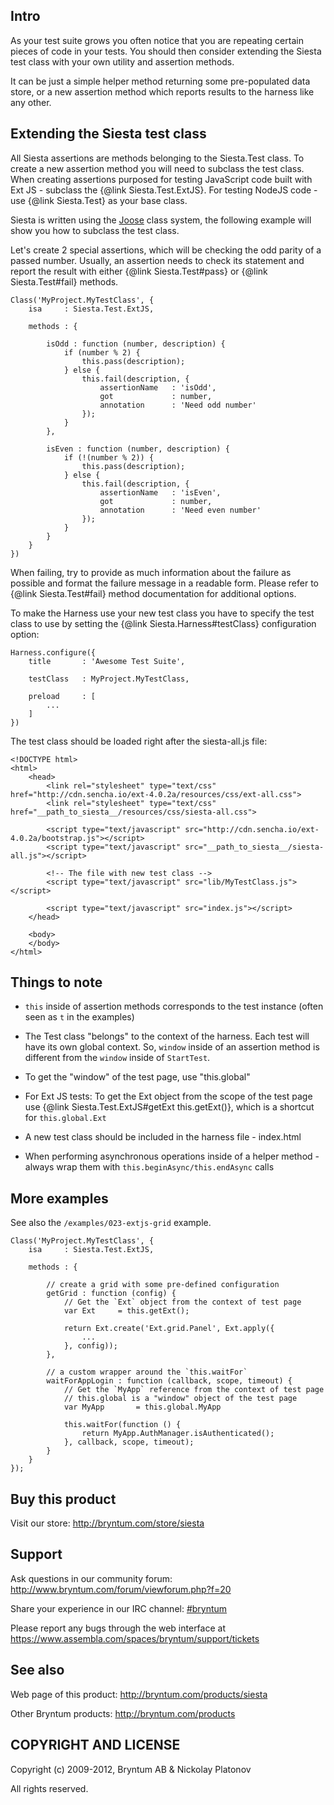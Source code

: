 Intro
---------

As your test suite grows you often notice that you are repeating certain pieces of code in your tests. You should then consider extending the Siesta test class with your own utility and assertion methods.

It can be just a simple helper method returning some pre-populated data store, or a new assertion method which reports results to the harness like any other.

Extending the Siesta test class
---------

All Siesta assertions are methods belonging to the Siesta.Test class. To create a new assertion method you will need to subclass the test class.
When creating assertions purposed for testing JavaScript code built with Ext JS - subclass the {@link Siesta.Test.ExtJS}. For testing NodeJS code - use {@link Siesta.Test} as your base class.

Siesta is written using the [Joose](http://joose.it) class system, the following example will show you how to subclass the test class.

Let's create 2 special assertions, which will be checking the odd parity of a passed number. Usually, an assertion needs to check its statement and report the result 
with either {@link Siesta.Test#pass} or {@link Siesta.Test#fail} methods. 

    Class('MyProject.MyTestClass', {
        isa     : Siesta.Test.ExtJS,
        
        methods : {
            
            isOdd : function (number, description) {
                if (number % 2) {
                    this.pass(description);
                } else {
                    this.fail(description, {
                        assertionName   : 'isOdd',
                        got             : number,
                        annotation      : 'Need odd number'
                    });
                }
            },
             
            isEven : function (number, description) {
                if (!(number % 2)) {
                    this.pass(description);
                } else {
                    this.fail(description, {
                        assertionName   : 'isEven',
                        got             : number,
                        annotation      : 'Need even number'
                    });
                }
            }
        }
    })
    
When failing, try to provide as much information about the failure as possible and format the failure message in a readable form. Please refer to {@link Siesta.Test#fail}
method documentation for additional options.

To make the Harness use your new test class you have to specify the test class to use by setting the {@link Siesta.Harness#testClass} configuration option:

    Harness.configure({
        title       : 'Awesome Test Suite',
        
        testClass   : MyProject.MyTestClass,
        
        preload     : [
            ...
        ]
    })

The test class should be loaded right after the siesta-all.js file:

    <!DOCTYPE html>
    <html>
        <head>
            <link rel="stylesheet" type="text/css" href="http://cdn.sencha.io/ext-4.0.2a/resources/css/ext-all.css">
            <link rel="stylesheet" type="text/css" href="__path_to_siesta__/resources/css/siesta-all.css">
            
            <script type="text/javascript" src="http://cdn.sencha.io/ext-4.0.2a/bootstrap.js"></script>
            <script type="text/javascript" src="__path_to_siesta__/siesta-all.js"></script>
            
            <!-- The file with new test class -->
            <script type="text/javascript" src="lib/MyTestClass.js"></script>
            
            <script type="text/javascript" src="index.js"></script>
        </head>
        
        <body>
        </body>
    </html>


Things to note
---------

- `this` inside of assertion methods corresponds to the test instance (often seen as `t` in the examples)

- The Test class "belongs" to the context of the harness. Each test will have its own global context. So, `window` inside of an assertion method is different from the `window` inside of `StartTest`.

- To get the "window" of the test page, use "this.global"

- For Ext JS tests: To get the Ext object from the scope of the test page use {@link Siesta.Test.ExtJS#getExt this.getExt()}, which is a shortcut for `this.global.Ext`

- A new test class should be included in the harness file - index.html

- When performing asynchronous operations inside of a helper method - always wrap them with `this.beginAsync/this.endAsync` calls


More examples
--------- 

See also the `/examples/023-extjs-grid` example.

    Class('MyProject.MyTestClass', {
        isa     : Siesta.Test.ExtJS,
        
        methods : {
            
            // create a grid with some pre-defined configuration
            getGrid : function (config) {
                // Get the `Ext` object from the context of test page
                var Ext     = this.getExt();
                
                return Ext.create('Ext.grid.Panel', Ext.apply({
                    ...
                }, config));
            },
            
            // a custom wrapper around the `this.waitFor`
            waitForAppLogin : function (callback, scope, timeout) {
                // Get the `MyApp` reference from the context of test page
                // this.global is a "window" object of the test page
                var MyApp       = this.global.MyApp
            
                this.waitFor(function () {
                    return MyApp.AuthManager.isAuthenticated();
                }, callback, scope, timeout);
            } 
        }
    });



Buy this product
---------

Visit our store: <http://bryntum.com/store/siesta>


Support
---------

Ask questions in our community forum: <http://www.bryntum.com/forum/viewforum.php?f=20>

Share your experience in our IRC channel: [#bryntum](http://webchat.freenode.net/?randomnick=1&channels=bryntum&prompt=1)

Please report any bugs through the web interface at <https://www.assembla.com/spaces/bryntum/support/tickets>


See also
---------

Web page of this product: <http://bryntum.com/products/siesta>

Other Bryntum products: <http://bryntum.com/products>


COPYRIGHT AND LICENSE
---------

Copyright (c) 2009-2012, Bryntum AB & Nickolay Platonov

All rights reserved.